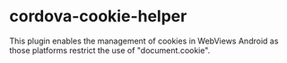 # cordova-cookie-helper
This plugin enables the management of cookies in WebViews Android as those platforms restrict the use of "document.cookie".
